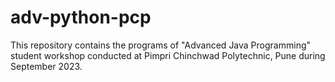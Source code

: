 # adv-python-pcp
This repository contains the programs of "Advanced Java Programming"  student workshop conducted at Pimpri Chinchwad Polytechnic, Pune during September 2023.
